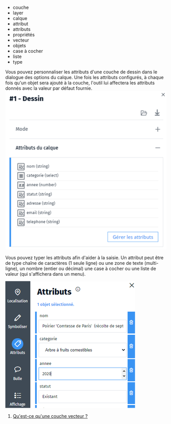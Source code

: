 - couche
- layer
- calque
- attribut
- attributs
- propriétés
- vecteur
- objets
- case à cocher
- liste
- type

Vous pouvez personnaliser les attributs d'une couche de dessin dans le dialogue des options du calque.
Une fois les attributs configurés, à chaque fois qu'un objet sera ajouté à la couche, l'outil lui affectera les attributs donnés avec la valeur par défaut fournie.
![](../../img/attributes.png)

Vous pouvez typer les attributs afin d'aider à la saisie. Un attribut peut être de type chaîne de caractères (1 seule ligne) ou une zone de texte (multi-ligne), un nombre (entier ou décimal) une case à cocher ou une liste de valeur (qui s'affichera dans un menu).

![](../../img/view-attributes.png)

1. [Qu'est-ce qu'une couche vecteur ?](./Qu'est-ce_qu'une_couche_vecteur.md)
